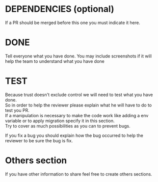 # DEPENDENCIES (optional)
If a PR should be merged before this one you must indicate it here.

# DONE 

Tell everyone what you have done. You may include screenshots if it will help the team 
to understand what you have done


# TEST

Because trust doesn't exclude control we will need to test what you have done.  
So in order to help the reviewer please explain what he will have to do to test you PR.  
If a manipulation is necessary to make the code work like adding a env variable or to apply migration specify it in this section.  
Try to cover as much possibilities as you can to prevent bugs.

If you fix a bug you should explain how the bug occurred to help the reviewer to be sure the bug is fix.

# Others section
If you have other information to share feel free to create others sections.